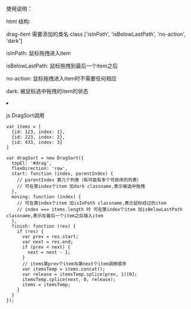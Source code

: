 使用说明：

html 结构:

drag-item 需要添加的类名 class ['isInPath', 'isBelowLastPath', 'no-action', 'dark']

isInPath: 鼠标拖拽进入item

isBelowLastPath: 鼠标拖拽到最后一个item之后

no-action: 鼠标拖拽进入item时不需要任何相应

dark: 被鼠标选中拖拽的item的状态

 <div id="drag" class="drag-wrap">
 
  <li class="drag-item"></li>
  
</div>

js DragSort调用
 
```
var items = [
  {id: 123, index: 1},
  {id: 223, index: 2},
  {id: 433, index: 3}
]
    
var dragSort = new DragSort({
  topEl: '#drag',
  flexDirection: 'row', 
  start: function (index, parentIndex) {
    // parentIndex 第几个列表（有可能有多个可排序的列表）
    // 可在第index个item 加dark classname,表示被选中拖拽
  },
  moving: function (index) {
    // 可在第index个item 加isInPath classname,表示鼠标经过的item
    // index === items.length 时 可在第index个item 加isBelowLastPath classname,表示在最后一个item之后插入item
  },
  finish: function (res) {
    if (res) {
      var prev = res.start;
      var next = res.end;
      if (prev < next) {
        next = next - 1;
      }
      // items第prev个item与第next个item调换顺序
      var itemsTemp = items.concat();
      var release = itemsTemp.splice(prev, 1)[0];
      itemsTemp.splice(next, 0, release);
      items = itemsTemp;
    }
  }
});
```
